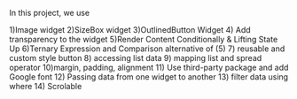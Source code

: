 In this project, we use 

1)Image widget
2)SizeBox widget
3)OutlinedButton Widget
4) Add transparency to the widget
5)Render Content Conditionally & Lifting State Up
6)Ternary Expression and Comparison alternative of (5) 
7) reusable and custom style button
8) accessing list data
9) mapping list and spread operator
10)margin, padding, alignment 
11) Use third-party package and add Google font
12) Passing data from one widget to another
13) filter data using where
14) Scrolable 
